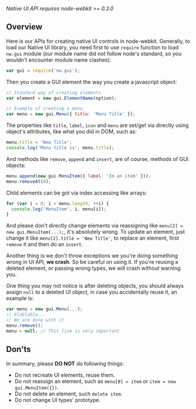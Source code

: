 _Native UI API requires node-webkit >= 0.3.0_

## Overview

Here is our APIs for creating native UI controls in node-webkit. Generally, to load our Native UI library, you need first to use `require` function to load `nw.gui` module (our module name did not follow node's standard, so you wouldn't encounter module name clashes):

```javascript
var gui = require('nw.gui');
```

Then you create a GUI element the way you create a javascript object:

```javascript
// Standard way of creating elements
var element = new gui.ElementName(option);

// Example of creating a menu
var menu = new gui.Menu({ title: 'Menu Title' });
```

The properties like `title`, `label`, `icon` and `menu` are set/get via directly using object's attributes, like what you did in DOM, such as:

```javascript
menu.title = 'New Title';
console.log('Menu title is', menu.title);
```

And methods like `remove`, `append` and `insert`, are of course, methods of GUI objects:

```javascript
menu.append(new gui.MenuItem({ label: 'Im an item' }));
menu.removeAt(0);
```

Child elements can be got via index accessing like arrays:

```javascript
for (var i = 0; i < menu.length; ++i) {
  console.log('MenuItem', i, menu[i]);
}
```

And please don't directly change elements via reassigning like `menu[2] = new gui.MenuItem(...);`, it's absolutely wrong. To update an element, just change it like `menu[2].title = 'New Title'`, to replace an element, first `remove` it and then do an `insert`.

Another thing is we don't throw exceptions we you're doing something wrong in UI API, **we crash**. So be careful on using it. If you're reusing a deleted element, or passing wrong types, we will crash without warning you.

One thing you may not notice is after deleting objects, you should always assign `null` to a deleted UI object, in case you accidentally reuse it, an example is:

```javascript
var menu = new gui.Menu(...);
// blablabla...
// We are done with it
menu.remove();
menu = null; // This line is very important
```

## Don'ts

In summary, please **DO NOT** do following things:

* Do not recreate UI elements, reuse them.
* Do not reassign an element, such as `menu[0] = item` or `item = new gui.MenuItem({})`.
* Do not delete an element, such `delete item`.
* Do not change UI types' prototype.